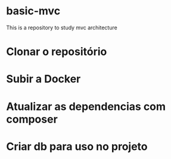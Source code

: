 # basic-mvc
This is a repository to study mvc architecture

# Clonar o repositório

# Subir a Docker

# Atualizar as dependencias com composer

# Criar db para uso no projeto
